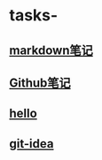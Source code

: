 # tasks-
## [markdown笔记](https://githubfast.com/rem-auto/tasks-/blob/main/markdown.md)
## [Github笔记](https://githubfast.com/rem-auto/tasks-/blob/main/GitHub.md)
## [hello](https://githubfast.com/rem-auto/tasks-/blob/main/hello.md)
## [git-idea](https://githubfast.com/rem-auto/tasks-/tree/main/git%20idea)
